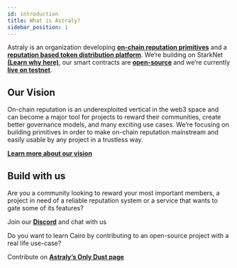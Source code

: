 ```yaml
---
id: introduction
title: What is Astraly?
sidebar_position: 1
---
```


Astraly is an organization developing [**on-chain reputation primitives**](/docs/test) and a [**reputation based token distribution platform**](/docs/test).
We’re building on StarkNet [**(Learn why here)**](/docs/test), our smart contracts are [**open-source**](/docs/test) and we’re currently [**live on testnet**](https://testnet.astraly.xyz).

## Our Vision

On-chain reputation is an underexploited vertical in the web3 space and can become a major tool for projects to reward their communities, create better governance models, and many exciting use cases.
We’re focusing on building primitives in order to make on-chain reputation mainstream and easily usable by any project in a trustless way.

[**Learn more about our vision**](/docs/test)

## Build with us

Are you a community looking to reward your most important members, a project in need of a reliable reputation system or a service that wants to gate some of its features?

Join our [**Discord**](https://discord.com/invite/astralyxyz) and chat with us

Do you want to learn Cairo by contributing to an open-source project with a real life use-case?

Contribute on [**Astraly’s Only Dust page**](https://www.onlydust.xyz/)
